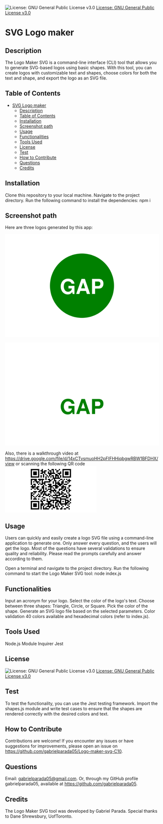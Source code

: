 
![License: GNU General Public License v3.0](https://img.shields.io/badge/License-GPLv3-blue.svg)
[License: GNU General Public License v3.0](https://www.gnu.org/licenses/gpl-3.0)

# SVG Logo maker

## Description
The Logo Maker SVG is a command-line interface (CLI) tool that allows you to generate SVG-based logos using basic shapes. With this tool, you can create logos with customizable text and shapes, choose colors for both the text and shape, and export the logo as an SVG file.

## Table of Contents

- [SVG Logo maker](#svg-logo-maker)
  - [Description](#description)
  - [Table of Contents](#table-of-contents)
  - [Installation](#installation)
  - [Screenshot path](#screenshot-path)
  - [Usage](#usage)
  - [Functionalities](#functionalities)
  - [Tools Used](#tools-used)
  - [License](#license)
  - [Test](#test)
  - [How to Contribute](#how-to-contribute)
  - [Questions](#questions)
  - [Credits](#credits)

## Installation 
Clone this repository to your local machine.
Navigate to the project directory.
Run the following command to install the dependencies: npm i

## Screenshot path
Here are three logos generated by this app:

![circle logo](./examples/logo_circle.svg)

![triangle logo](./examples/logo_triangle.svg)

Also, there is a walkthrough video at  https://drive.google.com/file/d/14xCTvsmuoHH2pFIFHHiqbgwRBW1BFDHX/view 
or scanning the following QR code ![qr code](./examples/qr-code-walkthrough%20video.png)

## Usage
Users can quickly and easily create a logo SVG file using a command-line application to generate one. Only answer every question, and the users will get the logo. Most of the questions have several validations to ensure quality and reliability. Please read the prompts carefully and answer according to them.  

Open a terminal and navigate to the project directory.
Run the following command to start the Logo Maker SVG tool: node index.js

## Functionalities
Input an acronym for your logo.
Select the color of the logo's text.
Choose between three shapes: Triangle, Circle, or Square.
Pick the color of the shape.
Generate an SVG logo file based on the selected parameters.
Color validation
40 colors available and hexadecimal colors (refer to index.js).


## Tools Used
Node.js Module
Inquirer
Jest 

## License
![License: GNU General Public License v3.0](https://img.shields.io/badge/License-GPLv3-blue.svg)
[License: GNU General Public License v3.0](https://www.gnu.org/licenses/gpl-3.0)

## Test
To test the functionality, you can use the Jest testing framework. Import the shapes.js module and write test cases to ensure that the shapes are rendered correctly with the desired colors and text. 

## How to Contribute  
Contributions are welcome! If you encounter any issues or have suggestions for improvements, please open an issue on https://github.com/gabrielparada05/Logo-maker-svg-C10.

## Questions 
 Email: [gabrielparada05@gmail.com](mailto:gabrielparada05@gmail.com). Or, through my GitHub profile gabrielparada05, available at https://github.com/gabrielparada05.


## Credits
The Logo Maker SVG tool was developed by Gabriel Parada. Special thanks to Dane Shrewsbury, UofToronto.

